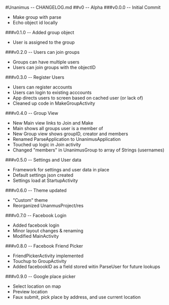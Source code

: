 <!--
	Unanimus - CHANGELOG.md
	Copyright (c) 2015 Sam Gilbert et. al.
-->
#Unanimus -- CHANGELOG.md
##v0 -- Alpha
###v0.0.0 -- Initial Commit
* Make group with parse
* Echo object id locally

###v0.1.0 -- Added group object
* User is assigned to the group

###v0.2.0 -- Users can join groups
* Groups can have multiple users
* Users can join groups with the objectID

###v0.3.0 -- Register Users
* Users can register accounts
* Users can login to existing acccounts
* App directs users to screen based on cached user (or lack of)
* Cleaned up code in MakeGroupActivity

###v0.4.0 -- Group View
* New Main view links to Join and Make
* Main shows all groups user is a member of
* New Group view shows groupID, creator and members
* Renamed ParseApplication to UnanimusApplication
* Touched up logic in Join activity
* Changed "members" in UnanimusGroup to array of Strings (usernames)

###v0.5.0 -- Settings and User data
* Framework for settings and user data in place
* Default settings json created
* Settings load at StartupActivity

###v0.6.0 -- Theme updated
* "Custom" theme
* Reorganized UnanmusProject/res

###v0.7.0 -- Facebook Login
* Added facebook login
* Minor layout changes & renaming
* Modified MainActivity

###v0.8.0 -- Facebook Friend Picker
* FriendPickerActivity implemented
* Touchup to GroupActivity
* Added facebookID as a field stored witin ParseUser for future lookups

###v0.9.0 -- Google place picker
* Select location on map
* Preview location
* Faux submit, pick place by address, and use current location
<!-- vim : set ts=2 sw=2 et syn=markdown : -->
